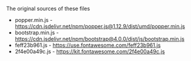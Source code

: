 The original sources of these files

* popper.min.js - https://cdn.jsdelivr.net/npm/popper.js@1.12.9/dist/umd/popper.min.js
* bootstrap.min.js - https://cdn.jsdelivr.net/npm/bootstrap@4.0.0/dist/js/bootstrap.min.js
* feff23b961.js - https://use.fontawesome.com/feff23b961.js
* 2f4e00a49c.js - https://kit.fontawesome.com/2f4e00a49c.js